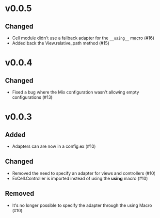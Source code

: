 # v0.0.5

## Changed
- Cell module didn't use a fallback adapter for the `__using__` macro (#16)
- Added back the View.relative_path method (#15)

# v0.0.4

## Changed
- Fixed a bug where the Mix configuration wasn't allowing empty configurations (#13)

# v0.0.3

## Added
- Adapters can are now in a config.ex (#10)

## Changed
- Removed the need to specify an adapter for views and controllers (#10)
- ExCell.Controller is imported instead of using the __using__ macro (#10)

## Removed
- It's no longer possible to specify the adapter through the using Macro (#10)
